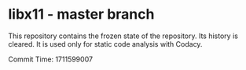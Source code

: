 # libx11 - master branch

This repository contains the frozen state of the repository.
Its history is cleared. It is used only for static code
analysis with Codacy.

Commit Time: 1711599007